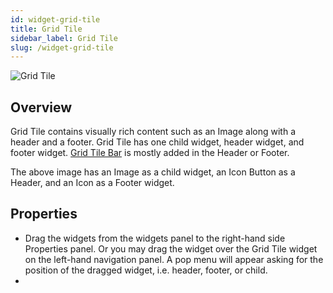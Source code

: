 ```yaml
---
id: widget-grid-tile
title: Grid Tile
sidebar_label: Grid Tile
slug: /widget-grid-tile
---
```


![Grid Tile ](/img/Widget-Grid-Tile-1.png)


##  Overview

Grid Tile contains visually rich content such as an Image along with a header and a footer. Grid Tile has one child widget, header widget, and footer widget.  [Grid Tile Bar](widget-grid-tile-bar.md) is mostly added in the Header or Footer.

The above image has an Image as a child widget, an Icon Button as a Header, and an Icon as a Footer widget.

##  Properties

* Drag the widgets from the widgets panel to the right-hand side Properties panel. Or you may drag the widget over the Grid Tile widget on the left-hand navigation panel. A pop menu will appear asking for the position of the dragged widget, i.e. header, footer, or child.
*
